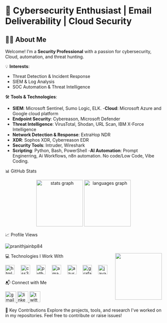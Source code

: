 # 🔐 Cybersecurity Enthusiast | Email Deliverability | Cloud Security

## 👨‍💻 About Me  
Welcome! I’m a **Security Professional** with a passion for cybersecurity, Cloud, automation, and threat hunting.  

💡 **Interests**:  
- Threat Detection & Incident Response  
- SIEM & Log Analysis  
- SOC Automation & Threat Intelligence  

🛠 **Tools & Technologies**:  
- **SIEM**: Microsoft Sentinel, Sumo Logic, ELK.
-**Cloud**: Microsoft Azure and Google cloud platform
- **Endpoint Security**: Cybereason, Microsoft Defender  
- **Threat Intelligence**: VirusTotal, Shodan, URL Scan, IBM X-Force Intelligence  
- **Network Detection & Response**: ExtraHop NDR  
- **XDR**: Sophos XDR, Cyberreason EDR   
- **Security Tools**: Intruder, Wireshark  
- **Scripting**: Python, Bash, PowerShell
-**AI Automation**: Prompt Enginerring, Ai Workflows, n8n automation. No code/Low Code, Vibe Coding.



📊 GitHub Stats

<div align="center">
  <img src="https://github-readme-stats.vercel.app/api?username=pranithjainbp84&hide_title=false&hide_rank=false&show_icons=true&include_all_commits=true&count_private=true&disable_animations=false&theme=dracula&locale=en&hide_border=false" height="150" alt="stats graph"  />
  <img src="https://github-readme-stats.vercel.app/api/top-langs?username=pranithjainbp84&locale=en&hide_title=false&layout=compact&card_width=320&langs_count=5&theme=dracula&hide_border=false" height="150" alt="languages graph"  />
</div>


 📈 Profile Views
<p align="left"> <img src="https://komarev.com/ghpvc/?username=pranithjainbp84&label=Profile%20views&color=0e75b6&style=flat" alt="pranithjainbp84" /> </p>

<img align="right" height="150" src="https://media.tenor.com/0m1GsuD-53wAAAAj/mlbb-jjk-jjk-mlbb.gif"  />


💻 Technologies I Work With

<div align="left">
  <img src="https://cdn.jsdelivr.net/gh/devicons/devicon/icons/html5/html5-original.svg" height="30" alt="html5 logo"  />
  <img width="12" />
  <img src="https://cdn.jsdelivr.net/gh/devicons/devicon/icons/css3/css3-original.svg" height="30" alt="css3 logo"  />
  <img width="12" />
  <img src="https://cdn.jsdelivr.net/gh/devicons/devicon/icons/python/python-original.svg" height="30" alt="python logo"  />
  <img width="12" />
  <img src="https://cdn.jsdelivr.net/gh/devicons/devicon/icons/amazonwebservices/amazonwebservices-line-wordmark.svg" height="30" alt="amazonwebservices logo"  />
  <img width="12" />
  <img src="https://cdn.jsdelivr.net/gh/devicons/devicon/icons/azure/azure-original.svg" height="30" alt="azure logo"  />
  <img width="12" />
  <img src="https://cdn.jsdelivr.net/gh/devicons/devicon/icons/grafana/grafana-original.svg" height="30" alt="grafana logo"  />
  <img width="12" />
  <img src="https://cdn.jsdelivr.net/gh/devicons/devicon/icons/java/java-original.svg" height="30" alt="java logo"  />
</div>



📬 Connect with Me

<div align="left">
  <a href="mailto:pranithjainbp84@gmail.com" target="_blank">
    <img src="https://img.shields.io/static/v1?message=Gmail&logo=gmail&label=&color=D14836&logoColor=white&labelColor=&style=for-the-badge" height="35" alt="gmail logo"  />
  </a>
  <a href="https://www.linkedin.com/in/pranithjain84/" target="_blank">
    <img src="https://img.shields.io/static/v1?message=LinkedIn&logo=linkedin&label=&color=0077B5&logoColor=white&labelColor=&style=for-the-badge" height="35" alt="linkedin logo"  />
  </a>
  <a href="https://x.com/PranithJain84" target="_blank">
    <img src="https://img.shields.io/static/v1?message=Twitter&logo=twitter&label=&color=1DA1F2&logoColor=white&labelColor=&style=for-the-badge" height="35" alt="twitter logo"  />
  </a>
</div>



🚀 Key Contributions
Explore the projects, tools, and research I've worked on in my repositories. Feel free to contribute or raise issues!

